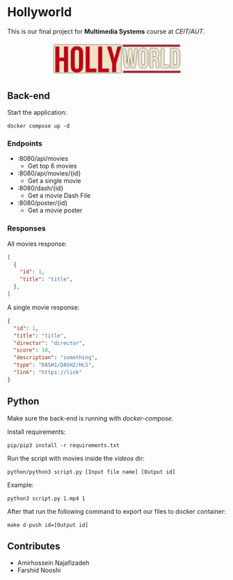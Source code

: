 # Hollyworld

This is our final project for **Multimedia Systems** course at _CEIT/AUT_.

<p align="center">
    <img src="assets/logo.png" width="300" />
</p> 

## Back-end
Start the application:
```shell
docker compose up -d
```

### Endpoints
- :8080/api/movies
  - Get top 6 movies
- :8080/api/movies/{id}
  - Get a single movie
- :8080/dash/{id}
  - Get a movie Dash File
- :8080/poster/{id}
  - Get a movie poster

### Responses
All movies response:
```json
[
  {
    "id": 1,
    "title": "title",
  },
]
```

A single movie response:
```json
{
  "id": 1,
  "title": "title",
  "director": "director",
  "score": 10,
  "description": "something",
  "type": "DASH1/DASH2/HLS",
  "link": "https://link"
}
```

## Python
Make sure the back-end is running with _docker-compose_.

Install requirements:
```shell
pip/pip3 install -r requirements.txt
```

Run the script with movies inside the _videos_ dir:
```shell
python/python3 script.py [Input file name] [Output id]
```

Example:
```shell
python3 script.py 1.mp4 1
```

After that run the following command to export our files to docker container:
```shell
make d-push id=[Output id]
```

## Contributes
- Amirhossein Najafizadeh
- Farshid Nooshi
